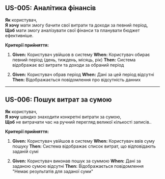 ## US-005: Аналітика фінансів

**Як** користувач,  
**Я хочу** мати змогу бачити свої витрати та доходи за певний період,  
**Щоб** мати змогу аналізувати свої фінанси та планувати бюджет ефективніше.

**Критерії прийняття:**

1. **Given:** Користувач увійшов в систему
    **When:** Користувач обирає певний період (день, тиждень, місяць, рік)
    **Then:** Система відображає всі витрати та доходи за обраний період
    
2. **Given:** Користувач обрав період
    **When:** Дані за цей період відсутні
    **Then:** Відображається повідомлення про відсутність данних

---

## US-006: Пошук витрат за сумою

**Як** користувач,  
**Я хочу** швидко знаходити конкретні витрати за сумою,  
**Щоб** не витрачати час на ручний перегляд великої кількості записів..

**Критерії прийняття:**

1. **Given:** Користувач увійшов в систему
    **When:** Користувач ввів суму пошуку
    **Then:** Система відображає список витрат, що відповідають заданій сумі
    
2. **Given:** Користувач виконав пошук за суммою
    **When:** Дані за заданою сумою відсутні
    **Then:** Відображається повідомлення "Немає результатів для заданої суми"
    
